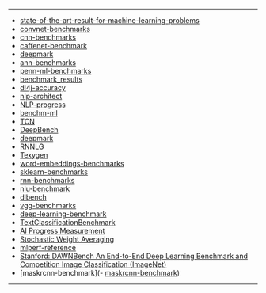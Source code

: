 
-------------------

- [state-of-the-art-result-for-machine-learning-problems](https://github.com/RedditSota/state-of-the-art-result-for-machine-learning-problems) 
- [convnet-benchmarks](https://github.com/soumith/convnet-benchmarks) 
- [cnn-benchmarks](https://github.com/jcjohnson/cnn-benchmarks) 
- [caffenet-benchmark](https://github.com/ducha-aiki/caffenet-benchmark) 
- [deepmark](https://github.com/DeepMark/deepmark) 
- [ann-benchmarks](https://github.com/erikbern/ann-benchmarks) 
- [penn-ml-benchmarks](https://github.com/EpistasisLab/penn-ml-benchmarks) 
- [benchmark_results](https://github.com/foolwood/benchmark_results) 
- [dl4j-accuracy](https://deeplearning4j.org/accuracy) 
- [nlp-architect](https://github.com/NervanaSystems/nlp-architect) 
- [NLP-progress](https://github.com/sebastianruder/NLP-progress)
- [benchm-ml](https://github.com/szilard/benchm-ml)
- [TCN](https://github.com/locuslab/TCN)
- [DeepBench](https://github.com/baidu-research/DeepBench)
- [deepmark](https://github.com/DeepMark/deepmark)
- [RNNLG](https://github.com/shawnwun/RNNLG)
- [Texygen](https://github.com/geek-ai/Texygen)
- [word-embeddings-benchmarks](https://github.com/kudkudak/word-embeddings-benchmarks)
- [sklearn-benchmarks](https://github.com/rhiever/sklearn-benchmarks)
- [rnn-benchmarks](https://github.com/glample/rnn-benchmarks)
- [nlu-benchmark](https://github.com/snipsco/nlu-benchmark)
- [dlbench](https://github.com/hclhkbu/dlbench)
- [vgg-benchmarks](https://github.com/aizvorski/vgg-benchmarks)
- [deep-learning-benchmark](https://github.com/u39kun/deep-learning-benchmark) 
- [TextClassificationBenchmark](https://github.com/wabyking/TextClassificationBenchmark)
- [AI Progress Measurement](https://www.eff.org/ai/metrics)
- [Stochastic Weight Averaging](https://towardsdatascience.com/stochastic-weight-averaging-a-new-way-to-get-state-of-the-art-results-in-deep-learning-c639ccf36a)
- [mlperf-reference](https://github.com/mlperf/reference)
- [Stanford: DAWNBench
An End-to-End Deep Learning Benchmark and Competition
Image Classification (ImageNet)](https://dawn.cs.stanford.edu/benchmark/index.html)
- [maskrcnn-benchmark](- [maskrcnn-benchmark](https://github.com/facebookresearch/maskrcnn-benchmark))

------------------

